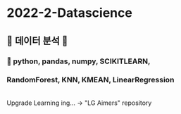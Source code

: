 # 2022-2-Datascience
## 🎀 데이터 분석 🎀

### 🔨 python, pandas, numpy, SCIKITLEARN, 
### RandomForest, KNN, KMEAN, LinearRegression
<br>
Upgrade Learning ing... -> "LG Aimers" repository
